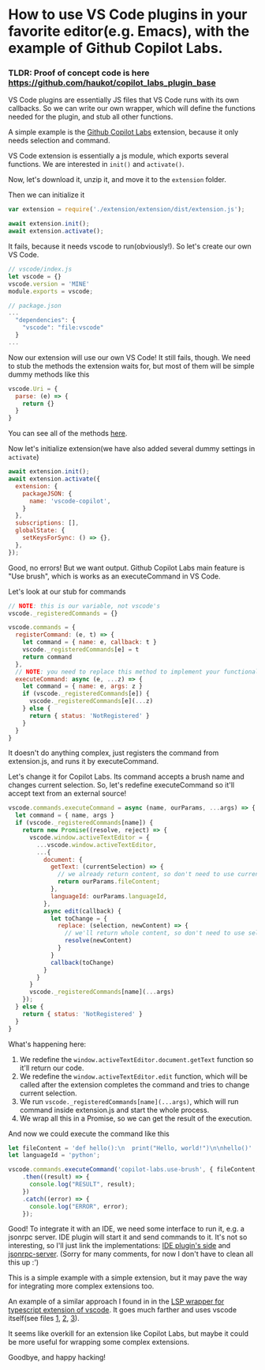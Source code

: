 # How to use VS Code plugins in your favorite editor(e.g. Emacs), with the example of Github Copilot Labs.

### TLDR: Proof of concept code is here https://github.com/haukot/copilot_labs_plugin_base

VS Code plugins are essentially JS files that VS Code runs with its own callbacks. So we can write our own wrapper, which will define the functions needed for the plugin, and stub all other functions.

A simple example is the [Github Copilot Labs](https://marketplace.visualstudio.com/items?itemName=GitHub.copilot-labs) extension, because it only needs selection and command.

VS Code extension is essentially a js module, which exports several functions. We are interested in `init()` and `activate()`.

Now, let's download it, unzip it, and move it to the `extension` folder.

Then we can initialize it

```javascript
var extension = require('./extension/extension/dist/extension.js');

await extension.init();
await extension.activate();
```

It fails, because it needs vscode to run(obviously!). So let's create our own VS Code.

```javascript
// vscode/index.js
let vscode = {}
vscode.version = 'MINE'
module.exports = vscode;

// package.json
...
  "dependencies": {
    "vscode": "file:vscode"
  }
...
```

Now our extension will use our own VS Code! It still fails, though.
We need to stub the methods the extension waits for, but most of them will be simple dummy methods like this

```javascript
vscode.Uri = {
  parse: (e) => {
    return {}
  }
}
```

You can see all of the methods [here](https://github.com/haukot/copilot_labs_plugin_base/blob/main/vscode/index.js).

Now let's initialize extension(we have also added several dummy settings in `activate`)
```javascript
await extension.init();
await extension.activate({
  extension: {
    packageJSON: {
      name: 'vscode-copilot',
    }
  },
  subscriptions: [],
  globalState: {
    setKeysForSync: () => {},
  },
});
```

Good, no errors! But we want output.
Github Copilot Labs main feature is "Use brush", which is works as an executeCommand in VS Code.

Let's look at our stub for commands

```javascript
// NOTE: this is our variable, not vscode's
vscode._registeredCommands = {}

vscode.commands = {
  registerCommand: (e, t) => {
    let command = { name: e, callback: t }
    vscode._registeredCommands[e] = t
    return command
  },
  // NOTE: you need to replace this method to implement your functionality
  executeCommand: async (e, ...z) => {
    let command = { name: e, args: z }
    if (vscode._registeredCommands[e]) {
      vscode._registeredCommands[e](...z)
    } else {
      return { status: 'NotRegistered' }
    }
  }
}
```

It doesn't do anything complex, just registers the command from extension.js, and runs it by executeCommand.

Let's change it for Copilot Labs. Its command accepts a brush name and changes current selection.
So, let's redefine executeCommand so it'll accept text from an external source!

```javascript
vscode.commands.executeCommand = async (name, ourParams, ...args) => {
  let command = { name, args }
  if (vscode._registeredCommands[name]) {
    return new Promise((resolve, reject) => {
      vscode.window.activeTextEditor = {
        ...vscode.window.activeTextEditor,
        ...{
          document: {
            getText: (currentSelection) => {
              // we already return content, so don't need to use currentSelection
              return ourParams.fileContent;
            },
            languageId: ourParams.languageId,
          },
          async edit(callback) {
            let toChange = {
              replace: (selection, newContent) => {
                // we'll return whole content, so don't need to use selection
                resolve(newContent)
              }
            }
            callback(toChange)
          }
        }
      }
      vscode._registeredCommands[name](...args)
    });
  } else {
    return { status: 'NotRegistered' }
  }
}
```

What's happening here:
1. We redefine the `window.activeTextEditor.document.getText` function so it'll return our code.
2. We redefine the `window.activeTextEditor.edit` function, which will be called after the extension completes the command and tries to change current selection.
3. We run `vscode._registeredCommands[name](...args)`, which will run command inside extension.js and start the whole process.
4. We wrap all this in a Promise, so we can get the result of the execution.

And now we could execute the command like this

```javascript
let fileContent = 'def hello():\n  print("Hello, world!")\n\nhello()'
let languageId = 'python';

vscode.commands.executeCommand('copilot-labs.use-brush', { fileContent, languageId }, 'debug')
    .then((result) => {
      console.log("RESULT", result);
    })
    .catch((error) => {
      console.log("ERROR", error);
    });
```

Good! To integrate it with an IDE, we need some interface to run it, e.g. a jsonrpc server. IDE plugin will start it and send commands to it.
It's not so interesting, so I'll just link the implementations: [IDE plugin's side](https://github.com/haukot/copilot_labs_plugin_base/blob/main/index.js) and [jsonrpc-server](https://github.com/haukot/copilot_labs_plugin_base/blob/main/agent.js). (Sorry for many comments,  for now I don't have to clean all this up :')

This is a simple example with a simple extension, but it may pave the way for integrating more complex extensions too.

An example of a similar approach I found in in the [LSP wrapper for typescript extension of vscode](https://github.com/yioneko/vtsls/).
It goes much farther and uses vscode itself(see files [1](https://github.com/yioneko/vtsls/blob/d79cb577a277437cda9fe6b2ad30e20377f85f44/packages/service/src/shims/workspace.ts), [2](https://github.com/yioneko/vtsls/blob/d79cb577a2/packages/service/scripts/build.js#L50), [3](https://github.com/yioneko/vtsls/blob/d79cb577a277437cda9fe6b2ad30e20377f85f44/packages/service/vitest.config.ts#L21C1-L21C1)).

It seems like overkill for an extension like Copilot Labs, but maybe it could be more useful for wrapping some complex extensions.

Goodbye, and happy hacking!
